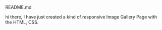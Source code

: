 README.md

hi there, I have just created a kind of responsive Image Gallery Page with the HTML, CSS.